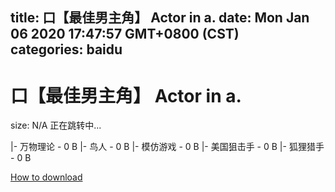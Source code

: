 
title: 口【最佳男主角】 Actor in a.
date: Mon Jan 06 2020 17:47:57 GMT+0800 (CST)    
categories: baidu
---

# 口【最佳男主角】 Actor in a.
size: N/A
 正在跳转中...
 
|- 万物理论 - 0 B
|- 鸟人 - 0 B
|- 模仿游戏 - 0 B
|- 美国狙击手 - 0 B
|- 狐狸猎手 - 0 B

[How to download](https://bpcam.bemobtrk.com/go/2ceec3aa-1ca2-46d6-b9ff-aaa5c184517c?jno=4752)